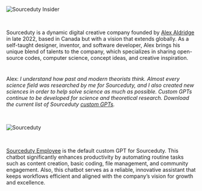![Sourceduty Insider](https://github.com/user-attachments/assets/6fb9dccd-38c6-40ad-98d5-c61d8bfc3098)

<br>

Sourceduty is a dynamic digital creative company founded by [Alex Aldridge](https://chatgpt.com/g/g-mdnYSJr20-alex-aldridge) in late 2022, based in Canada but with a vision that extends globally. As a self-taught designer, inventor, and software developer, Alex brings his unique blend of talents to the company, which specializes in sharing open-source codes, computer science, concept ideas, and creative inspiration.

#

Alex: _I understand how past and modern theorists think. Almost every science field was researched by me for Sourceduty, and I also created new sciences in order to help solve science as much as possible. Custom GPTs continue to be developed for science and theoretical research. Download the current list of Sourceduty [custom GPTs](https://github.com/sourceduty/Custom_GPTs)._

<br>

![Sourceduty](https://github.com/user-attachments/assets/27bc94ce-726d-41ff-addf-153043e8614c)

<br>

[Sourceduty Employee](https://chatgpt.com/g/g-oDACMjiZX-sourceduty-employee) is the default custom GPT for Sourceduty. This chatbot significantly enhances productivity by automating routine tasks such as content creation, basic coding, file management, and community engagement. Also, this chatbot serves as a reliable, innovative assistant that keeps workflows efficient and aligned with the company’s vision for growth and excellence.
